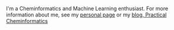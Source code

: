 I'm a Cheminformatics and Machine Learning enthusiast.  For more information about me, see my [personal page](patwalters.github.io) or my [blog, Practical Cheminformatics](https://practicalcheminformatics.blogspot.com/)

<!--
**PatWalters/PatWalters** is a ✨ _special_ ✨ repository because its `README.md` (this file) appears on your GitHub profile.

Here are some ideas to get you started:

- 🔭 I’m currently working on ...
- 🌱 I’m currently learning ...
- 👯 I’m looking to collaborate on ...
- 🤔 I’m looking for help with ...
- 💬 Ask me about ...
- 📫 How to reach me: ...
- 😄 Pronouns: ...
- ⚡ Fun fact: ...
-->
